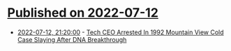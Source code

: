 # [Published on 2022-07-12](index.md)

* [2022-07-12, 21:20:00](https://yro.slashdot.org/story/22/07/12/202211/tech-ceo-arrested-in-1992-mountain-view-cold-case-slaying-after-dna-breakthrough?utm_source=rss1.0mainlinkanon&utm_medium=feed) - [Tech CEO Arrested In 1992 Mountain View Cold Case Slaying After DNA Breakthrough](https://yro.slashdot.org/story/22/07/12/202211/tech-ceo-arrested-in-1992-mountain-view-cold-case-slaying-after-dna-breakthrough?utm_source=rss1.0mainlinkanon&utm_medium=feed)
